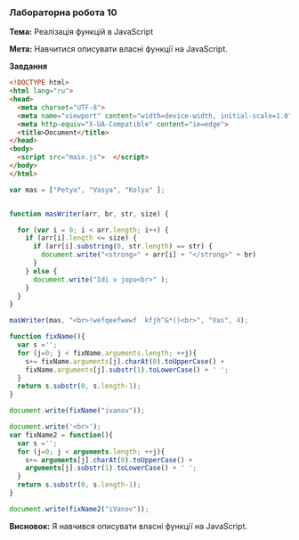 ### Лабораторна робота 10
**Тема:** Реалізація функцій в JavaScript

**Мета:** Навчитися описувати власні функції на JavaScript.

**Завдання**

```html
<!DOCTYPE html>
<html lang="ru">
<head>
  <meta charset="UTF-8">
  <meta name="viewport" content="width=device-width, initial-scale=1.0">
  <meta http-equiv="X-UA-Compatible" content="ie=edge">
  <title>Document</title>
</head>
<body>
  <script src="main.js">  </script>
</body>
</html>
```

```js
var mas = ["Petya", "Vasya", "Kolya" ];


function masWriter(arr, br, str, size) {

  for (var i = 0; i < arr.length; i++) {
    if (arr[i].length <= size) {
      if (arr[i].substring(0, str.length) == str) {
        document.write("<strong>" + arr[i] + "</strong>" + br)
      }
    } else {
      document.write("Idi v jopu<br>" );
    }
  }
}

masWriter(mas, "<br>!wefqeefwewf  kfjh^&*()<br>", "Vas", 4);

function fixName(){
  var s ='';
  for (j=0; j < fixName.arguments.length; ++j){
    s+= fixName.arguments[j].charAt(0).toUpperCase() +  
    fixName.arguments[j].substr(1).toLowerCase() + ' ';
  }
  return s.substr(0, s.length-1);
}

document.write(fixName("ivanov"));

document.write('<br>');
var fixName2 = function(){
  var s ='';
  for (j=0; j < arguments.length; ++j){
    s+= arguments[j].charAt(0).toUpperCase() +   
    arguments[j].substr(1).toLowerCase() + ' ';
  }
  return s.substr(0, s.length-1);
}

document.write(fixName2("iVanov"));

```

**Висновок:** Я навчився описувати власні функції на JavaScript.